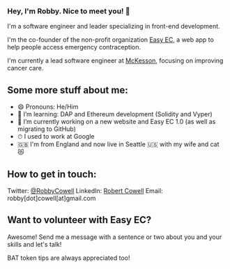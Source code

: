 ### Hey, I'm Robby. Nice to meet you! 👋

I'm a software engineer and leader specializing in front-end development.

I'm the co-founder of the non-profit organization [Easy EC](https://easyec.org), a web app to help people access emergency contraception.

I'm currently a lead software engineer at [McKesson](https://github.com/mckesson), focusing on improving cancer care.

## Some more stuff about me:
- 😄  Pronouns: He/Him
- 🌱  I’m learning: DAP and Ethereum development (Solidity and Vyper)
- 🔭  I’m currently working on a new website and Easy EC 1.0 (as well as migrating to GitHub)
- ⏱  I used to work at Google
- 🇬🇧  I'm from England and now live in Seattle 🇺🇸 with my wife and cat 😻

## How to get in touch:
Twitter: [@RobbyCowell](https://twitter.com/RobbyCowell)
LinkedIn: [Robert Cowell](https://www.linkedin.com/in/robbycowell/)
Email: robby[dot]cowell[at]gmail.com

## Want to volunteer with Easy EC?
Awesome! Send me a message with a sentence or two about you and your skills and let's talk!

BAT token tips are always appreciated too!

<!--
**RobbyCowell/robbycowell** is a ✨ _special_ ✨ repository because its `README.md` (this file) appears on your GitHub profile.

Here are some ideas to get you started:

- 🔭 I’m currently working on ...
- 🌱 I’m currently learning ...
- 👯 I’m looking to collaborate on ...
- 🤔 I’m looking for help with ...
- 💬 Ask me about ...
- 📫 How to reach me: ...
- 😄 Pronouns: ...
- ⚡ Fun fact: ...
-->
